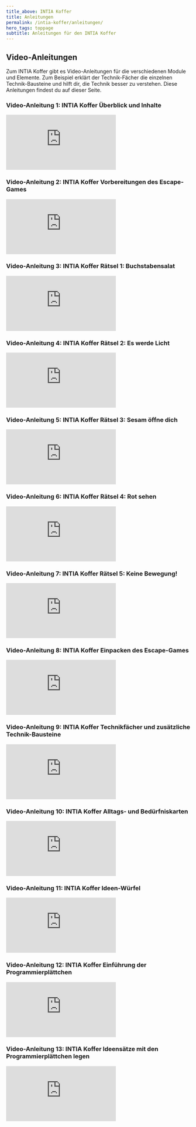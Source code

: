 ```yaml
---
title_above: INTIA Koffer
title: Anleitungen
permalink: /intia-koffer/anleitungen/
hero_tags: toppage
subtitle: Anleitungen für den INTIA Koffer
---
```

## Video-Anleitungen

Zum INTIA Koffer gibt es Video-Anleitungen für die verschiedenen Module und Elemente. Zum Beispiel erklärt der Technik-Fächer die einzelnen Technik-Bausteine und hilft dir, die Technik besser zu verstehen. Diese Anleitungen findest du auf dieser Seite.  

### Video-Anleitung 1: INTIA Koffer Überblick und Inhalte
<div class="embed-responsive embed-responsive-16by9">
  <iframe src="https://player.vimeo.com/video/848379823?h=f6f41a719e" class="embed-responsive-item" frameborder="0" allow="autoplay; fullscreen" allowfullscreen></iframe>
</div>  



### Video-Anleitung 2: INTIA Koffer Vorbereitungen des Escape-Games
<div class="embed-responsive embed-responsive-16by9">
  <iframe src="https://player.vimeo.com/video/848381676?h=e757a612d5" class="embed-responsive-item" frameborder="0" allow="autoplay; fullscreen" allowfullscreen></iframe>
</div>  



### Video-Anleitung 3: INTIA Koffer Rätsel 1: Buchstabensalat
<div class="embed-responsive embed-responsive-16by9">
  <iframe src="https://player.vimeo.com/video/848380723?h=2b2a597e67" class="embed-responsive-item" frameborder="0" allow="autoplay; fullscreen" allowfullscreen></iframe>
</div>  



### Video-Anleitung 4: INTIA Koffer Rätsel 2: Es werde Licht
<div class="embed-responsive embed-responsive-16by9";style="padding:50% 0 0 0;position:relative;">
  <iframe src="https://player.vimeo.com/video/848381834?h=7ec1aa2e06" class="embed-responsive-item" frameborder="0" allow="autoplay; fullscreen" allowfullscreen></iframe>
</div>  



### Video-Anleitung 5: INTIA Koffer Rätsel 3: Sesam öffne dich
<div class="embed-responsive embed-responsive-16by9";style="padding:50% 0 0 0;position:relative;">
  <iframe src="https://player.vimeo.com/video/848381954?h=5d08dcad15" class="embed-responsive-item" frameborder="0" allow="autoplay; fullscreen" allowfullscreen></iframe>
</div>  



### Video-Anleitung 6: INTIA Koffer Rätsel 4: Rot sehen
<div class="embed-responsive embed-responsive-16by9";style="padding:50% 0 0 0;position:relative;">
  <iframe src="https://player.vimeo.com/video/848382100?h=d54faa970c" class="embed-responsive-item" frameborder="0" allow="autoplay; fullscreen" allowfullscreen></iframe>
</div>  



### Video-Anleitung 7: INTIA Koffer Rätsel 5: Keine Bewegung!
<div class="embed-responsive embed-responsive-16by9";style="padding:50% 0 0 0;position:relative;">
  <iframe src="https://player.vimeo.com/video/848382248?h=3135ee9b55" class="embed-responsive-item" frameborder="0" allow="autoplay; fullscreen" allowfullscreen></iframe>
</div>  



### Video-Anleitung 8: INTIA Koffer Einpacken des Escape-Games
<div class="embed-responsive embed-responsive-16by9";style="padding:50% 0 0 0;position:relative;">
  <iframe src="https://player.vimeo.com/video/848382353?h=abb0ba108c" class="embed-responsive-item" frameborder="0" allow="autoplay; fullscreen" allowfullscreen></iframe>
</div>  



### Video-Anleitung 9: INTIA Koffer Technikfächer und zusätzliche Technik-Bausteine
<div class="embed-responsive embed-responsive-16by9";style="padding:50% 0 0 0;position:relative;">
  <iframe src="https://player.vimeo.com/video/848382544?h=3fe8ecfef5" class="embed-responsive-item" frameborder="0" allow="autoplay; fullscreen" allowfullscreen></iframe>
</div>  



### Video-Anleitung 10: INTIA Koffer Alltags- und Bedürfniskarten
<div class="embed-responsive embed-responsive-16by9";style="padding:50% 0 0 0;position:relative;">
  <iframe src="https://player.vimeo.com/video/848382652?h=7c51d1437d" class="embed-responsive-item" frameborder="0" allow="autoplay; fullscreen" allowfullscreen></iframe>
</div>  



### Video-Anleitung 11: INTIA Koffer Ideen-Würfel
<div class="embed-responsive embed-responsive-16by9";style="padding:50% 0 0 0;position:relative;">
  <iframe src="https://player.vimeo.com/video/848382763?h=868b750e8f" class="embed-responsive-item" frameborder="0" allow="autoplay; fullscreen" allowfullscreen></iframe>
</div>  



### Video-Anleitung 12: INTIA Koffer Einführung der Programmierplättchen
<div class="embed-responsive embed-responsive-16by9";style="padding:50% 0 0 0;position:relative;">
  <iframe src="https://player.vimeo.com/video/848382875?h=73f70f606e" class="embed-responsive-item" frameborder="0" allow="autoplay; fullscreen" allowfullscreen></iframe>
</div>  



### Video-Anleitung 13: INTIA Koffer Ideensätze mit den Programmierplättchen legen
<div class="embed-responsive embed-responsive-16by9";style="padding:50% 0 0 0;position:relative;">
  <iframe src="https://player.vimeo.com/video/848383038?h=05e050f9e7" class="embed-responsive-item" frameborder="0" allow="autoplay; fullscreen" allowfullscreen></iframe>


